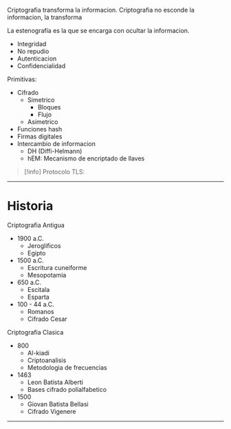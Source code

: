 Criptografia transforma la informacion. Criptografia no esconde la informacion, la transforma

La estenografía es la que se encarga con ocultar la informacion.


- Integridad
- No repudio
- Autenticacion
- Confidencialidad

Primitivas:
- Cifrado
	- Simetrico
		- Bloques
		- Flujo
	- Asimetrico
- Funciones hash
- Firmas digitales
- Intercambio de informacion
	- DH (Diffi-Helmann)
	- hEM: Mecanismo de encriptado de llaves

>[!info] Protocolo TLS: 

___
# Historia

Criptografia Antigua
- 1900 a.C.
	- Jeroglificos
	- Egipto
- 1500 a.C.
	- Escritura cuneiforme
	- Mesopotamia
- 650 a.C.
	- Escitala
	- Esparta
- 100 - 44 a.C.
	- Romanos
	- Cifrado Cesar

Criptografia Clasica
- 800
	- Al-kiadi
	- Criptoanalisis
	- Metodologia de frecuencias
- 1463
	- Leon Batista Alberti
	- Bases cifrado polialfabetico
- 1500
	- Giovan Batista Bellasi
	- Cifrado Vigenere

___

